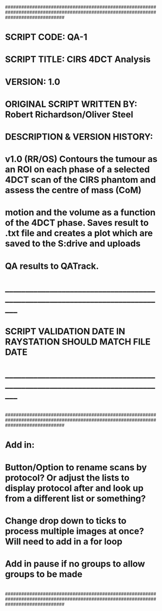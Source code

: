 ######################################################################################################################################
#
#   SCRIPT CODE: QA-1
#
#   SCRIPT TITLE: CIRS 4DCT Analysis
#
#   VERSION: 1.0
#
#   ORIGINAL SCRIPT WRITTEN BY:  Robert Richardson/Oliver Steel
#
#   DESCRIPTION & VERSION HISTORY:
#
#	v1.0 (RR/OS) Contours the tumour as an ROI on each phase of a selected 4DCT scan of the CIRS phantom and assess the centre of mass (CoM) 
#	motion and the volume as a function of the 4DCT phase. Saves result to .txt file and creates a plot which are saved to the S:drive and uploads
#	QA results to QATrack.
#
#                   _____________________________________________________________________________
#                           
#                           SCRIPT VALIDATION DATE IN RAYSTATION SHOULD MATCH FILE DATE
#                   _____________________________________________________________________________
#
######################################################################################################################################
# Add in:
#           Button/Option to rename scans by protocol?  Or adjust the lists to display protocol after and look up from a different list or something?
#           Change drop down to ticks to process multiple images at once?  Will need to add in a for loop
#           Add in pause if no groups to allow groups to be made
#           
#
######################################################################################################################################
